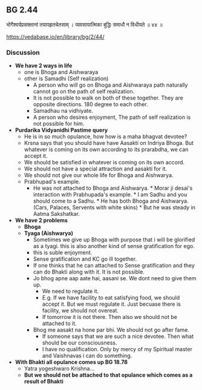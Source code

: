 ## BG 2.44

भोगैश्वर्यप्रसक्तानां तयापहृतचेतसाम् ।
व्यवसायात्मिका बुद्धिः समाधौ न विधीयते ॥ ४४ ॥

https://vedabase.io/en/library/bg/2/44/

### Discussion

* **We have 2 ways in life**
    * one is Bhoga and Aishwaraya
    * other is Samadhi (Self realization)
        * A person who will go on Bhoga and Aishwaraya path naturally cannot go on the path of self realization.
        * It is not possible to walk on both of these together. They are opposite directions. 180 degree to each other.
        * Samadhau na vidhiyate.
        * A person who desires enjoyment, The path of self realization is not possible for him.
* **Purdarika Vidyanidhi Pastime query**
    * He is in so much opulance, how how is a maha bhagvat devotee?
    * Krsna says that you should have have Aasakti on Indriya Bhoga. But whatever is coming on its own according to its prarabdha, we can accept it.
    * We should be satisfied in whatever is coming on its own accord.
    * We should not have a special attraction and aasakti for it. 
    * We should not give our whole life for Bhoga and Aishwarya.
    * Prabhupad's example.
        * He was not attached to Bhoga and Aishwarya.
                * Morar ji desai's interaction with Prabhupada's example.
                    * I am Sadhu and you should come to a Sadhu.
                * He has both Bhoga and Aishwarya. (Cars, Palaces, Servents with white skins)
                * But he was steady in Aatma Sakshatkar.
* **We have 2 problems**
    * **Bhoga**
    * **Tyaga (Aishwarya)**
        * Sometimes we give up Bhoga with purpose that i will be glorified as a tyagi. this is also another kind of sense gratification for ego.
        * this is suble enjoyment.
        * Sense gratification and KC go ill together.
        * If one thinks that he can attached to Sense gratification and they can do Bhakti along with it. It is not possible.
        * Jo bhog apne aap aate hai, aasani se. We dont need to give them up.
            * We need to regulate it.
            * E.g. If we have facility to eat satisfying food, we should accept it. But we must regulate it. Just becuase there is facility, we should not overeat.
            * If tomorrow it is not there. Then also we should not be attached to it.
        * Bhog me aasakt na hone par bhi. We should not go after fame.
            * If someone says that we are such a nice devotee. Then what should be our consciousness.
            * I have no qualification. Only by mercy of my Spiritual master and Vaishnavas i can do something.   
*  **With Bhakti all opulance comes up BG 18.78**
    * Yatra yogeshwaro Krishna...
    * **But we should not be attached to that opulance which comes as a result of Bhakti**  
